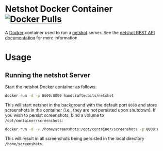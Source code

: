 # Netshot Docker Container [![Docker Pulls](https://img.shields.io/docker/pulls/handcraftedbits/docker-netshot.svg?maxAge=2592000)](https://hub.docker.com/r/handcraftedbits/netshot)

A [Docker](https://www.docker.com) container used to run a [netshot](https://github.com/handcraftedbits/netshot) server.
See the [netshot REST API documentation](https://github.com/handcraftedbits/netshot#rest-api) for more information.

# Usage

## Running the netshot Server

Start the netshot Docker container as follows:

```bash
docker run -d -p 8000:8000 handcraftedbits/netshot
```

This will start netshot in the background with the default port `8000` and store screenshots in the container (i.e.,
they are not persisted upon shutdown).  If you wish to persist screenshots, bind a volume to
`/opt/container/screenshots`:

```bash
docker run -d -v /home/screenshots:/opt/container/screenshots -p 8000:8000 handcraftedbits/netshot
```

This will result in all screenshots being persisted in the local directory `/home/screenshots`.